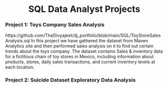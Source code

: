 <h1 align="center">SQL Data Analyst Projects</h1>

<h3>Project 1: Toys Company Sales Analysis</h3>
https://github.com/TheDivyajeet/dj_portfolio/blob/main/SQL/ToyStoreSalesAnalysis.sql
In this project we have gathered the dataset from Maven Analytics site and then performed sales analysis on it to find out certain trends about the toys company.
The dataset contains Sales & inventory data for a fictitious chain of toy stores in Mexico, including information about products, stores, daily sales transactions, and current inventory levels at each location.

<h3>Project 2: Suicide Dataset Exploratory Data Analysis</h3>
